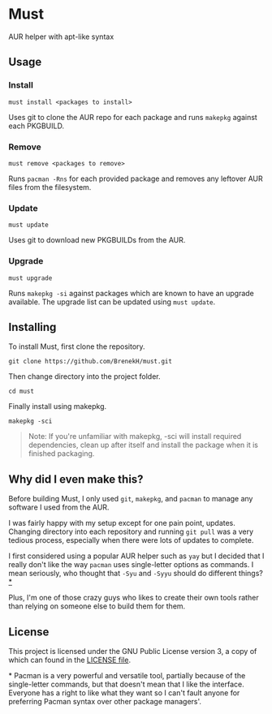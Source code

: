 # Must

AUR helper with apt-like syntax

## Usage

### Install

`must install <packages to install>`

Uses git to clone the AUR repo for each package and runs `makepkg` against each PKGBUILD.

### Remove

`must remove <packages to remove>`

Runs `pacman -Rns` for each provided package and removes any leftover AUR files from the filesystem.

### Update

`must update`

Uses git to download new PKGBUILDs from the AUR.

### Upgrade

`must upgrade`

Runs `makepkg -si` against packages which are known to have an upgrade available. The upgrade list can be updated using `must update`.

## Installing

To install Must, first clone the repository.

```shell
git clone https://github.com/BrenekH/must.git
```

Then change directory into the project folder.

```shell
cd must
```

Finally install using makepkg.

```shell
makepkg -sci
```

> Note: If you're unfamiliar with makepkg, -sci will install required dependencies, clean up after itself and install the package when it is finished packaging.

## Why did I even make this?

Before building Must, I only used `git`, `makepkg`, and `pacman` to manage any software I used from the AUR.

I was fairly happy with my setup except for one pain point, updates.
Changing directory into each repository and running `git pull` was a very tedious process, especially when there were lots of updates to complete.

I first considered using a popular AUR helper such as `yay` but I decided that I really don't like the way `pacman` uses single-letter options as commands. I mean seriously, who thought that `-Syu` and `-Syyu` should do different things?[*](#note1)

Plus, I'm one of those crazy guys who likes to create their own tools rather than relying on someone else to build them for them.

## License

This project is licensed under the GNU Public License version 3, a copy of which can found in the [LICENSE file](https://github.com/BrenekH/must/tree/master/LICENSE).

<!-- markdownlint-disable-next-line -->
<a name="note1"></a>\* Pacman is a very powerful and versatile tool, partially because of the single-letter commands, but that doesn't mean that I like the interface.
Everyone has a right to like what they want so I can't fault anyone for preferring Pacman syntax over other package managers'.
